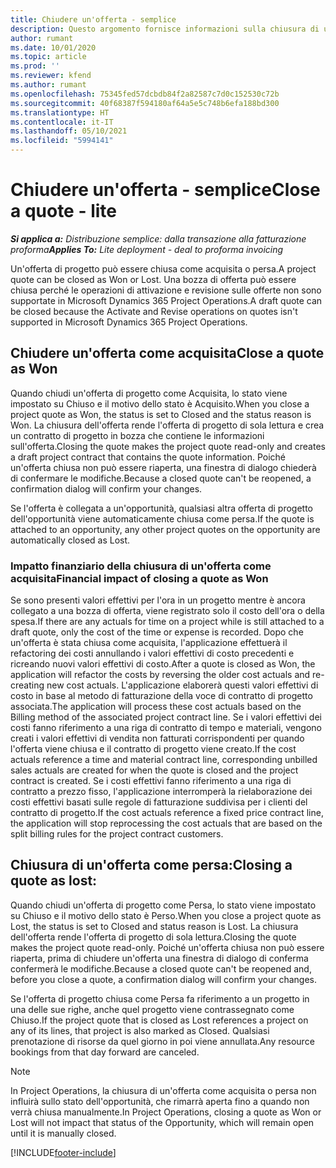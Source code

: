 ```yaml
---
title: Chiudere un'offerta - semplice
description: Questo argomento fornisce informazioni sulla chiusura di un'offerta in Project Operations.
author: rumant
ms.date: 10/01/2020
ms.topic: article
ms.prod: ''
ms.reviewer: kfend
ms.author: rumant
ms.openlocfilehash: 75345fed57dcbdb84f2a82587c7d0c152530c72b
ms.sourcegitcommit: 40f68387f594180af64a5e5c748b6efa188bd300
ms.translationtype: HT
ms.contentlocale: it-IT
ms.lasthandoff: 05/10/2021
ms.locfileid: "5994141"
---
```

# <a name="close-a-quote---lite"></a><span data-ttu-id="df158-103">Chiudere un'offerta - semplice</span><span class="sxs-lookup"><span data-stu-id="df158-103">Close a quote - lite</span></span>

<span data-ttu-id="df158-104">_**Si applica a:** Distribuzione semplice: dalla transazione alla fatturazione proforma_</span><span class="sxs-lookup"><span data-stu-id="df158-104">_**Applies To:** Lite deployment - deal to proforma invoicing_</span></span>

<span data-ttu-id="df158-105">Un'offerta di progetto può essere chiusa come acquisita o persa.</span><span class="sxs-lookup"><span data-stu-id="df158-105">A project quote can be closed as Won or Lost.</span></span> <span data-ttu-id="df158-106">Una bozza di offerta può essere chiusa perché le operazioni di attivazione e revisione sulle offerte non sono supportate in Microsoft Dynamics 365 Project Operations.</span><span class="sxs-lookup"><span data-stu-id="df158-106">A draft quote can be closed because the Activate and Revise operations on quotes isn't supported in Microsoft Dynamics 365 Project Operations.</span></span>

## <a name="close-a-quote-as-won"></a><span data-ttu-id="df158-107">Chiudere un'offerta come acquisita</span><span class="sxs-lookup"><span data-stu-id="df158-107">Close a quote as Won</span></span>

<span data-ttu-id="df158-108">Quando chiudi un'offerta di progetto come Acquisita, lo stato viene impostato su Chiuso e il motivo dello stato è Acquisito.</span><span class="sxs-lookup"><span data-stu-id="df158-108">When you close a project quote as Won, the status is set to Closed and the status reason is Won.</span></span> <span data-ttu-id="df158-109">La chiusura dell'offerta rende l'offerta di progetto di sola lettura e crea un contratto di progetto in bozza che contiene le informazioni sull'offerta.</span><span class="sxs-lookup"><span data-stu-id="df158-109">Closing the quote makes the project quote read-only and creates a draft project contract that contains the quote information.</span></span> <span data-ttu-id="df158-110">Poiché un'offerta chiusa non può essere riaperta, una finestra di dialogo chiederà di confermare le modifiche.</span><span class="sxs-lookup"><span data-stu-id="df158-110">Because a closed quote can't be reopened, a confirmation dialog will confirm your changes.</span></span>

<span data-ttu-id="df158-111">Se l'offerta è collegata a un'opportunità, qualsiasi altra offerta di progetto dell'opportunità viene automaticamente chiusa come persa.</span><span class="sxs-lookup"><span data-stu-id="df158-111">If the quote is attached to an opportunity, any other project quotes on the opportunity are automatically closed as Lost.</span></span>

### <a name="financial-impact-of-closing-a-quote-as-won"></a><span data-ttu-id="df158-112">Impatto finanziario della chiusura di un'offerta come acquisita</span><span class="sxs-lookup"><span data-stu-id="df158-112">Financial impact of closing a quote as Won</span></span>

<span data-ttu-id="df158-113">Se sono presenti valori effettivi per l'ora in un progetto mentre è ancora collegato a una bozza di offerta, viene registrato solo il costo dell'ora o della spesa.</span><span class="sxs-lookup"><span data-stu-id="df158-113">If there are any actuals for time on a project while is still attached to a draft quote, only the cost of the time or expense is recorded.</span></span> <span data-ttu-id="df158-114">Dopo che un'offerta è stata chiusa come acquisita, l'applicazione effettuerà il refactoring dei costi annullando i valori effettivi di costo precedenti e ricreando nuovi valori effettivi di costo.</span><span class="sxs-lookup"><span data-stu-id="df158-114">After a quote is closed as Won, the application will refactor the costs by reversing the older cost actuals and re-creating new cost actuals.</span></span> <span data-ttu-id="df158-115">L'applicazione elaborerà questi valori effettivi di costo in base al metodo di fatturazione della voce di contratto di progetto associata.</span><span class="sxs-lookup"><span data-stu-id="df158-115">The application will process these cost actuals based on the Billing method of the associated project contract line.</span></span> <span data-ttu-id="df158-116">Se i valori effettivi dei costi fanno riferimento a una riga di contratto di tempo e materiali, vengono creati i valori effettivi di vendita non fatturati corrispondenti per quando l'offerta viene chiusa e il contratto di progetto viene creato.</span><span class="sxs-lookup"><span data-stu-id="df158-116">If the cost actuals reference a time and material contract line, corresponding unbilled sales actuals are created for when the quote is closed and the project contract is created.</span></span> <span data-ttu-id="df158-117">Se i costi effettivi fanno riferimento a una riga di contratto a prezzo fisso, l'applicazione interromperà la rielaborazione dei costi effettivi basati sulle regole di fatturazione suddivisa per i clienti del contratto di progetto.</span><span class="sxs-lookup"><span data-stu-id="df158-117">If the cost actuals reference a fixed price contract line, the application will stop reprocessing the cost actuals that are based on the split billing rules for the project contract customers.</span></span>

## <a name="closing-a-quote-as-lost"></a><span data-ttu-id="df158-118">Chiusura di un'offerta come persa:</span><span class="sxs-lookup"><span data-stu-id="df158-118">Closing a quote as lost:</span></span>

<span data-ttu-id="df158-119">Quando chiudi un'offerta di progetto come Persa, lo stato viene impostato su Chiuso e il motivo dello stato è Perso.</span><span class="sxs-lookup"><span data-stu-id="df158-119">When you close a project quote as Lost, the status is set to Closed and status reason is Lost.</span></span> <span data-ttu-id="df158-120">La chiusura dell'offerta rende l'offerta di progetto di sola lettura.</span><span class="sxs-lookup"><span data-stu-id="df158-120">Closing the quote makes the project quote read-only.</span></span> <span data-ttu-id="df158-121">Poiché un'offerta chiusa non può essere riaperta, prima di chiudere un'offerta una finestra di dialogo di conferma confermerà le modifiche.</span><span class="sxs-lookup"><span data-stu-id="df158-121">Because a closed quote can't be reopened and, before you close a quote, a confirmation dialog will confirm your changes.</span></span>

<span data-ttu-id="df158-122">Se l'offerta di progetto chiusa come Persa fa riferimento a un progetto in una delle sue righe, anche quel progetto viene contrassegnato come Chiuso.</span><span class="sxs-lookup"><span data-stu-id="df158-122">If the project quote that is closed as Lost references a project on any of its lines, that project is also marked as Closed.</span></span> <span data-ttu-id="df158-123">Qualsiasi prenotazione di risorse da quel giorno in poi viene annullata.</span><span class="sxs-lookup"><span data-stu-id="df158-123">Any resource bookings from that day forward are canceled.</span></span>

> [!NOTE]
> <span data-ttu-id="df158-124">In Project Operations, la chiusura di un'offerta come acquisita o persa non influirà sullo stato dell'opportunità, che rimarrà aperta fino a quando non verrà chiusa manualmente.</span><span class="sxs-lookup"><span data-stu-id="df158-124">In Project Operations, closing a quote as Won or Lost will not impact that status of the Opportunity, which will remain open until it is manually closed.</span></span>


[!INCLUDE[footer-include](../../includes/footer-banner.md)]